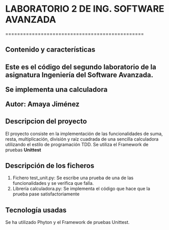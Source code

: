<h1>LABORATORIO 2 DE ING. SOFTWARE AVANZADA</h1>
===============================================

<h2>Contenido y características<h2>

<p>Este es el código del segundo laboratorio de la asignatura Ingeniería del Software Avanzada.</p>

<p><strong>Se implementa una calculadora</strong></p>

<p> Autor: Amaya Jiménez </p>

<h2>Descripcion del proyecto</h2>
<p>El proyecto consiste en la implementación de las funcionalidades de suma, resta, multiplicación, división y raíz cuadrada de una sencilla calculadora utilizando el estilo de programación TDD.
Se utiliza el Framework de pruebas <strong>Unittest</strong></p> 

<h2>Descripción de los ficheros</h2>
<ol>
	<li>
	Fichero test_unit.py: Se escribe una prueba de una de las funcionalidades y se verifica que falla.</li>
	<li>
	Librería calculadora.py: Se implementa el código que hace que la prueba pase satisfactoriamente</li>
</ol>

<h2>Tecnología usadas</h2>
<p> Se ha utilizado Phyton y el Framework de pruebas Unittest.

